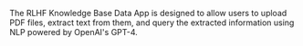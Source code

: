 The RLHF Knowledge Base Data App is designed to allow users to upload PDF files, extract text from them, and query the extracted information using NLP powered by OpenAI's GPT-4.
